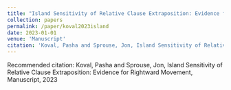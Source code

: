 ```yaml
---
title: "Island Sensitivity of Relative Clause Extraposition: Evidence for Rightward Movement"
collection: papers
permalink: /paper/koval2023island
date: 2023-01-01
venue: 'Manuscript'
citation: 'Koval, Pasha and Sprouse, Jon, Island Sensitivity of Relative Clause Extraposition: Evidence for Rightward Movement, Manuscript, 2023'
---
```

Recommended citation: Koval, Pasha and Sprouse, Jon, Island Sensitivity of Relative Clause Extraposition: Evidence for Rightward Movement, Manuscript, 2023